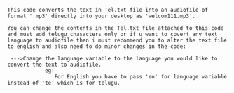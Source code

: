     This code converts the text in Tel.txt file into an audiofile of format '.mp3' directly into your desktop as 'welcom111.mp3'.

    You can change the contents in the Tel.txt file attached to this code and must add telugu chasacters only or if u want to covert any text language to audiofile then i must recommend you to alter the text file to english and also need to do minor changes in the code:

     --->Change the language variable to the language you would like to convert the text to audiofile.
                eg: 
                   For English you have to pass 'en' for language variable instead of 'te' which is for telugu.  

